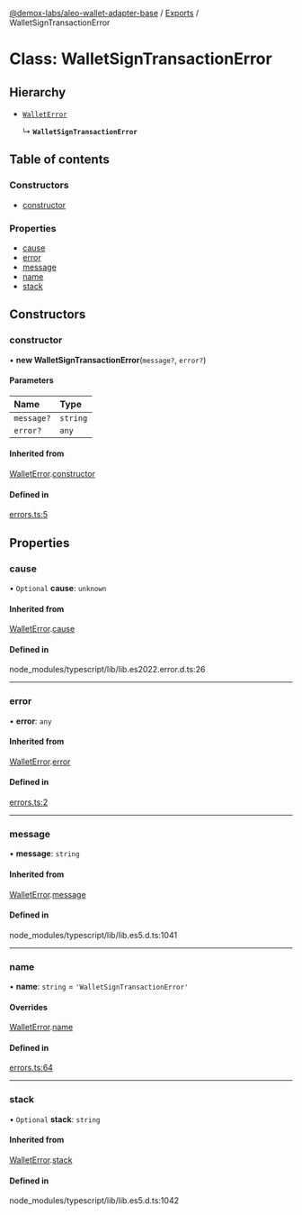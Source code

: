 [@demox-labs/aleo-wallet-adapter-base](../README.md) / [Exports](../modules.md) / WalletSignTransactionError

# Class: WalletSignTransactionError

## Hierarchy

- [`WalletError`](WalletError.md)

  ↳ **`WalletSignTransactionError`**

## Table of contents

### Constructors

- [constructor](WalletSignTransactionError.md#constructor)

### Properties

- [cause](WalletSignTransactionError.md#cause)
- [error](WalletSignTransactionError.md#error)
- [message](WalletSignTransactionError.md#message)
- [name](WalletSignTransactionError.md#name)
- [stack](WalletSignTransactionError.md#stack)

## Constructors

### constructor

• **new WalletSignTransactionError**(`message?`, `error?`)

#### Parameters

| Name | Type |
| :------ | :------ |
| `message?` | `string` |
| `error?` | `any` |

#### Inherited from

[WalletError](WalletError.md).[constructor](WalletError.md#constructor)

#### Defined in

[errors.ts:5](https://github.com/demox-labs/aleo-wallet-adapter/blob/c12f88c/packages/core/base/errors.ts#L5)

## Properties

### cause

• `Optional` **cause**: `unknown`

#### Inherited from

[WalletError](WalletError.md).[cause](WalletError.md#cause)

#### Defined in

node_modules/typescript/lib/lib.es2022.error.d.ts:26

___

### error

• **error**: `any`

#### Inherited from

[WalletError](WalletError.md).[error](WalletError.md#error)

#### Defined in

[errors.ts:2](https://github.com/demox-labs/aleo-wallet-adapter/blob/c12f88c/packages/core/base/errors.ts#L2)

___

### message

• **message**: `string`

#### Inherited from

[WalletError](WalletError.md).[message](WalletError.md#message)

#### Defined in

node_modules/typescript/lib/lib.es5.d.ts:1041

___

### name

• **name**: `string` = `'WalletSignTransactionError'`

#### Overrides

[WalletError](WalletError.md).[name](WalletError.md#name)

#### Defined in

[errors.ts:64](https://github.com/demox-labs/aleo-wallet-adapter/blob/c12f88c/packages/core/base/errors.ts#L64)

___

### stack

• `Optional` **stack**: `string`

#### Inherited from

[WalletError](WalletError.md).[stack](WalletError.md#stack)

#### Defined in

node_modules/typescript/lib/lib.es5.d.ts:1042
